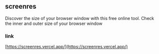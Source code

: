## screenres

Discover the size of your browser window with this free online tool. Check the inner and outer size of your browser window

### link

[https://screenres.vercel.app/](https://screenres.vercel.app/)